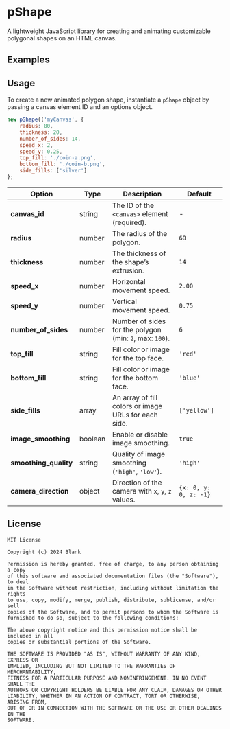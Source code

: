 # pShape

A lightweight JavaScript library for creating and animating customizable polygonal shapes on an HTML canvas.

## Examples

## Usage

To create a new animated polygon shape, instantiate a `pShape` object by passing a canvas element ID and an options object.

```js
new pShape(('myCanvas', {
    radius: 80,
    thickness: 20,
    number_of_sides: 14,
    speed_x: 2,
    speed_y: 0.25,
    top_fill: './coin-a.png',
    bottom_fill: './coin-b.png',
    side_fills: ['silver']
};
```

| Option             | Type     | Description                                                                                   | Default               |
|--------------------|----------|-----------------------------------------------------------------------------------------------|-----------------------|
| **canvas_id**      | string   | The ID of the `<canvas>` element (required).                                                  | -                     |
| **radius**         | number   | The radius of the polygon.                                                                     | `60`                  |
| **thickness**      | number   | The thickness of the shape’s extrusion.                                                        | `14`                  |
| **speed_x**        | number   | Horizontal movement speed.                                                                     | `2.00`                |
| **speed_y**        | number   | Vertical movement speed.                                                                       | `0.75`                |
| **number_of_sides**| number   | Number of sides for the polygon (min: `2`, max: `100`).                                        | `6`                   |
| **top_fill**       | string   | Fill color or image for the top face.                                                          | `'red'`               |
| **bottom_fill**    | string   | Fill color or image for the bottom face.                                                       | `'blue'`              |
| **side_fills**     | array    | An array of fill colors or image URLs for each side.                                           | `['yellow']`          |
| **image_smoothing**| boolean  | Enable or disable image smoothing.                                                             | `true`                |
| **smoothing_quality** | string | Quality of image smoothing (`'high'`, `'low'`).                                                | `'high'`              |
| **camera_direction**| object  | Direction of the camera with `x`, `y`, `z` values.                                             | `{x: 0, y: 0, z: -1}` |


## License

```
MIT License

Copyright (c) 2024 Blank

Permission is hereby granted, free of charge, to any person obtaining a copy
of this software and associated documentation files (the "Software"), to deal
in the Software without restriction, including without limitation the rights
to use, copy, modify, merge, publish, distribute, sublicense, and/or sell
copies of the Software, and to permit persons to whom the Software is
furnished to do so, subject to the following conditions:

The above copyright notice and this permission notice shall be included in all
copies or substantial portions of the Software.

THE SOFTWARE IS PROVIDED "AS IS", WITHOUT WARRANTY OF ANY KIND, EXPRESS OR
IMPLIED, INCLUDING BUT NOT LIMITED TO THE WARRANTIES OF MERCHANTABILITY,
FITNESS FOR A PARTICULAR PURPOSE AND NONINFRINGEMENT. IN NO EVENT SHALL THE
AUTHORS OR COPYRIGHT HOLDERS BE LIABLE FOR ANY CLAIM, DAMAGES OR OTHER
LIABILITY, WHETHER IN AN ACTION OF CONTRACT, TORT OR OTHERWISE, ARISING FROM,
OUT OF OR IN CONNECTION WITH THE SOFTWARE OR THE USE OR OTHER DEALINGS IN THE
SOFTWARE.
```
